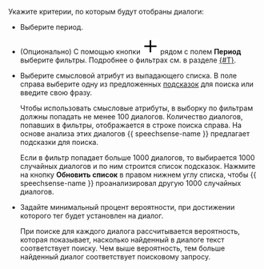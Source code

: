 Укажите критерии, по которым будут отобраны диалоги:

* Выберите период.
* (Опционально) С помощью кнопки ![image](../../../_assets/console-icons/plus.svg) рядом с полем **Период** выберите фильтры. Подробнее о фильтрах см. в разделе [{#T}](../../../speechsense/concepts/dialogs.md#filters).
* Выберите смысловой атрибут из выпадающего списка. В поле справа выберите одну из предложенных [подсказок](../../../speechsense/concepts/tags.md#suggestions) для поиска или введите свою фразу.

    Чтобы использовать смысловые атрибуты, в выборку по фильтрам должны попадать не менее 100 диалогов. Количество диалогов, попавших в фильтры, отображается в строке поиска справа. На основе анализа этих диалогов {{ speechsense-name }} предлагает подсказки для поиска.

    Если в фильтр попадает больше 1000 диалогов, то выбирается 1000 случайных диалогов и по ним строится список подсказок. Нажмите на кнопку **Обновить список** в правом нижнем углу списка, чтобы {{ speechsense-name }} проанализировал другую 1000 случайных диалогов.

* Задайте минимальный процент вероятности, при достижении которого тег будет установлен на диалог.

    При поиске для каждого диалога рассчитывается вероятность, которая показывает, насколько найденный в диалоге текст соответствует поиску. Чем выше вероятность, тем больше найденный диалог соответствует поисковому запросу.

